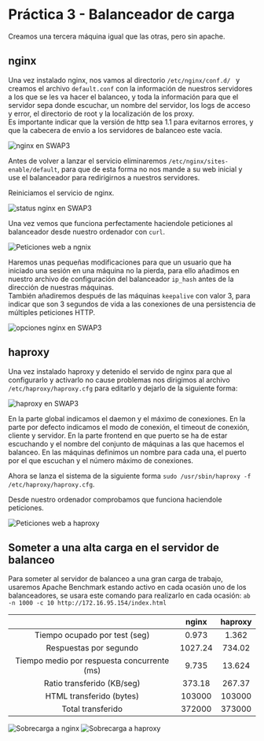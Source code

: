 # Práctica 3 - Balanceador de carga

Creamos una tercera máquina igual que las otras, pero sin apache.


## nginx

Una vez instalado nginx, nos vamos al directorio ```/etc/nginx/conf.d/ ``` y creamos el archivo ``` default.conf ``` con la información de nuestros servidores a los que se les va hacer el balanceo, y toda la información para que el servidor sepa donde escuchar, un nombre del servidor, los logs de acceso y error, el directorio de root y la localización de los proxy.  
Es importante indicar que la versión de http sea 1.1 para evitarnos errores, y que la cabecera de envío a los servidores de balanceo este vacía.

![nginx en SWAP3](SWAP3nginx.png)

Antes de volver a lanzar el servicio eliminaremos ``` /etc/nginx/sites-enable/default ```, para que de esta forma no nos mande a su web inicial y use el balanceador para redirigirnos a nuestros servidores.

Reiniciamos el servicio de nginx.

![status nginx en SWAP3](SWAP3status.png)

Una vez vemos que funciona perfectamente haciendole peticiones al balanceador desde nuestro ordenador con ``` curl ```.

![Peticiones web a ngnix](nginxWebs.png)

Haremos unas pequeñas modificaciones para que un usuario que ha iniciado una sesión en una máquina no la pierda, para ello añadimos en nuestro archivo de configuración del balanceador ``` ip_hash ``` antes de la dirección de nuestras máquinas.  
También añadiremos después de las máquinas ``` keepalive ``` con valor 3, para indicar que son 3 segundos de vida a las conexiones de una persistencia de múltiples peticiones HTTP.

![opciones nginx en SWAP3](SWAP3opciones.png)


## haproxy

Una vez instalado haproxy y detenido el servido de nginx para que al configurarlo y activarlo no cause problemas nos dirigimos al archivo ``` /etc/haproxy/haproxy.cfg ``` para editarlo y dejarlo de la siguiente forma:

![haproxy en SWAP3](SWAP3haproxy.png)

En la parte global indicamos el daemon y el máximo de conexiones. En la parte por defecto indicamos el modo de conexión, el timeout de conexión, cliente y servidor. En la parte frontend en que puerto se ha de estar escuchando y el nombre del conjunto de máquinas a las que hacemos el balanceo. En las máquinas definimos un nombre para cada una, el puerto por el que escuchan y el número máximo de conexiones.

Ahora se lanza el sistema de la siguiente forma ``` sudo /usr/sbin/haproxy -f /etc/haproxy/haproxy.cfg ```.

Desde nuestro ordenador comprobamos que funciona haciendole peticiones.

![Peticiones web a haproxy](haproxyWebs.png)


## Someter a una alta carga en el servidor de balanceo

Para someter al servidor de balanceo a una gran carga de trabajo, usaremos Apache Benchmark estando activo en cada ocasión uno de los balanceadores, se usara este comando para realizarlo en cada ocasión: ``` ab -n 1000 -c 10 http://172.16.95.154/index.html ```

|   | nginx | haproxy |
|:-:|:-:|:-:|
| Tiempo ocupado por test (seg) | 0.973 | 1.362 |
| Respuestas por segundo | 1027.24 | 734.02 |
| Tiempo medio por respuesta concurrente (ms) | 9.735 | 13.624 |
| Ratio transferido (KB/seg) | 373.18 | 267.37 |
| HTML transferido (bytes)| 103000 | 103000 |
| Total transferido | 372000 | 373000 |

![Sobrecarga a nginx](nginxSobrecarga.png) ![Sobrecarga a haproxy](haproxySobrecarga.png)
